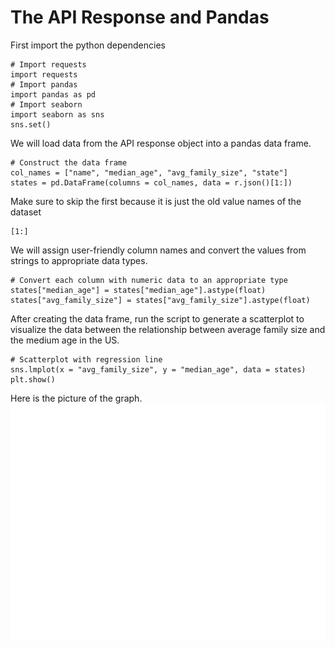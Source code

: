 # The API Response and Pandas

First import the python dependencies

    # Import requests
    import requests
    # Import pandas
    import pandas as pd
    # Import seaborn
    import seaborn as sns
    sns.set()

We will load data from the API response object into a pandas data frame.


    # Construct the data frame
    col_names = ["name", "median_age", "avg_family_size", "state"]
    states = pd.DataFrame(columns = col_names, data = r.json()[1:])

Make sure to skip the first because it is just the old value names of the dataset

    [1:]

We will assign user-friendly column names and convert the values from strings to appropriate data types.


    # Convert each column with numeric data to an appropriate type
    states["median_age"] = states["median_age"].astype(float)
    states["avg_family_size"] = states["avg_family_size"].astype(float)


After creating the data frame, run the script to generate a scatterplot to visualize the data between the relationship between average family size and the medium age in the US.

    # Scatterplot with regression line
    sns.lmplot(x = "avg_family_size", y = "median_age", data = states)
    plt.show()

Here is the picture of the graph.
![graph](graph.png)